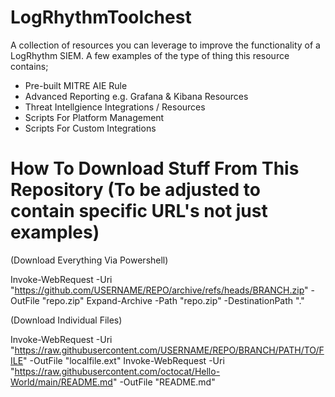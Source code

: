 # LogRhythmToolchest

A collection of resources you can leverage to improve the functionality of a LogRhythm SIEM. A few examples of the type of thing this resource contains; 

- Pre-built MITRE AIE Rule
- Advanced Reporting e.g. Grafana & Kibana Resources
- Threat Intellgience Integrations / Resources
- Scripts For Platform Management
- Scripts For Custom Integrations

 # How To Download Stuff From This Repository (To be adjusted to contain specific URL's not just examples)

(Download Everything Via Powershell)

Invoke-WebRequest -Uri "https://github.com/USERNAME/REPO/archive/refs/heads/BRANCH.zip" -OutFile "repo.zip"
Expand-Archive -Path "repo.zip" -DestinationPath "."

(Download Individual Files)

Invoke-WebRequest -Uri "https://raw.githubusercontent.com/USERNAME/REPO/BRANCH/PATH/TO/FILE" -OutFile "localfile.ext"
Invoke-WebRequest -Uri "https://raw.githubusercontent.com/octocat/Hello-World/main/README.md" -OutFile "README.md"
